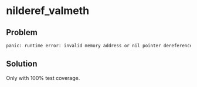 # nilderef_valmeth

## Problem

```sh
panic: runtime error: invalid memory address or nil pointer dereference
```
## Solution

Only with 100% test coverage. 
